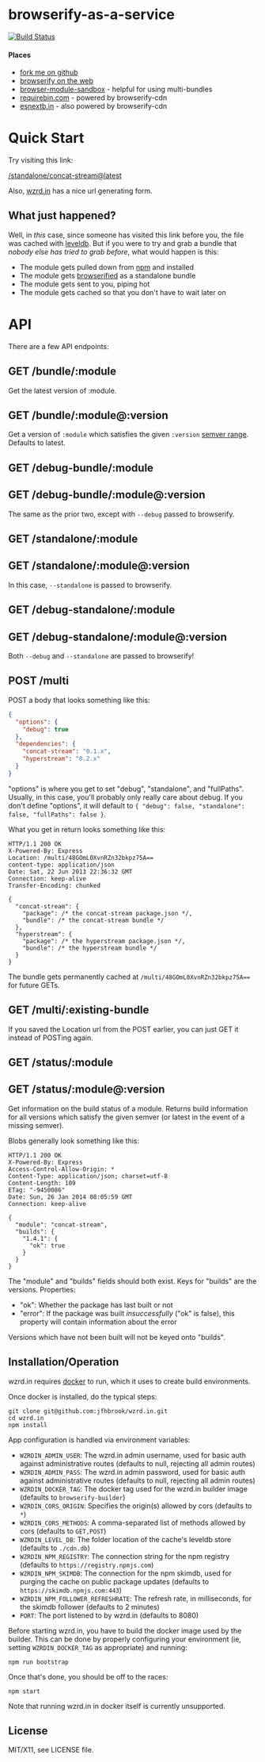 # browserify-as-a-service

[![Build Status](https://travis-ci.org/browserify/wzrd.in.png?branch=master)](https://travis-ci.org/browserify/wzrd.in)

#### Places

* [fork me on github](https://github.com/jfhbrook/browserify-cdn)
* [browserify on the web](http://browserify.org)
* [browser-module-sandbox](https://github.com/maxogden/browser-module-sandbox) - helpful for using multi-bundles
* [requirebin.com](http://requirebin.com) - powered by browserify-cdn
* [esnextb.in](http://esnextb.in) - also powered by browserify-cdn

# Quick Start

Try visiting this link:

[/standalone/concat-stream@latest](https://wzrd.in/standalone/concat-stream@latest)

Also, [wzrd.in](https://wzrd.in) has a nice url generating form.

## What just happened?

Well, in *this* case, since someone has visited this link before you,
the file was cached with [leveldb](https://github.com/rvagg/node-levelup).
But if you were to try and grab a bundle that
*nobody else has tried to grab before*, what would happen is this:

* The module gets pulled down from [npm](http://npmjs.org) and installed
* The module gets [browserified](http://browserify.org) as a standalone bundle
* The module gets sent to you, piping hot
* The module gets cached so that you don't have to wait later on

# API

There are a few API endpoints:

## GET /bundle/:module

Get the latest version of :module.

## GET /bundle/:module@:version

Get a version of `:module` which satisfies the given `:version`
[semver range](https://github.com/isaacs/node-semver#ranges). Defaults to latest.

## GET /debug-bundle/:module
## GET /debug-bundle/:module@:version

The same as the prior two, except with `--debug` passed to browserify.

## GET /standalone/:module
## GET /standalone/:module@:version

In this case, `--standalone` is passed to browserify.

## GET /debug-standalone/:module
## GET /debug-standalone/:module@:version

Both `--debug` and `--standalone` are passed to browserify!

## POST /multi

POST a body that looks something like this:

```json
{
  "options": {
    "debug": true
  },
  "dependencies": {
    "concat-stream": "0.1.x",
    "hyperstream": "0.2.x"
  }
}
```

"options" is where you get to set "debug", "standalone", and "fullPaths".
Usually, in this case, you'll probably only really care about debug. If you
don't define "options", it will default to
`{ "debug": false, "standalone": false, "fullPaths": false }`.

What you get in return looks something like this:

```
HTTP/1.1 200 OK
X-Powered-By: Express
Location: /multi/48GOmL0XvnRZn32bkpz75A==
content-type: application/json
Date: Sat, 22 Jun 2013 22:36:32 GMT
Connection: keep-alive
Transfer-Encoding: chunked

{
  "concat-stream": {
    "package": /* the concat-stream package.json */,
    "bundle": /* the concat-stream bundle */
  },
  "hyperstream": {
    "package": /* the hyperstream package.json */,
    "bundle": /* the hyperstream bundle */
  }
}
```

The bundle gets permanently cached at `/multi/48GOmL0XvnRZn32bkpz75A==` for
future GETs.

## GET /multi/:existing-bundle

If you saved the Location url from the POST earlier, you can just GET it
instead of POSTing again.

## GET /status/:module
## GET /status/:module@:version

Get information on the build status of a module. Returns build information for
all versions which satisfy the given semver (or latest in the event of a
missing semver).

Blobs generally look something like this:

```
HTTP/1.1 200 OK
X-Powered-By: Express
Access-Control-Allow-Origin: *
Content-Type: application/json; charset=utf-8
Content-Length: 109
ETag: "-9450086"
Date: Sun, 26 Jan 2014 08:05:59 GMT
Connection: keep-alive

{
  "module": "concat-stream",
  "builds": {
    "1.4.1": {
      "ok": true
    }
  }
}
```

The "module" and "builds" fields should both exist. Keys for "builds" are the
versions. Properties:

* "ok": Whether the package has last built or not
* "error": If the package was built *insuccessfully* ("ok" is
false), this property will contain information about the error

Versions which have not been built will not be keyed onto "builds".

## Installation/Operation

wzrd.in requires [docker](https://www.docker.com/) to run, which it uses to
create build environments.

Once docker is installed, do the typical steps:

```
git clone git@github.com:jfhbrook/wzrd.in.git
cd wzrd.in
npm install
```

App configuration is handled via environment variables:

* `WZRDIN_ADMIN_USER`: The wzrd.in admin username, used for basic auth against
  administrative routes (defaults to null, rejecting all admin routes)
* `WZRDIN_ADMIN_PASS`: The wzrd.in admin password, used for basic auth against
  administrative routes (defaults to null, rejecting all admin routes)
* `WZRDIN_DOCKER_TAG`: The docker tag used for the wzrd.in builder image (defaults to `browserify-builder`)
* `WZRDIN_CORS_ORIGIN`: Specifies the origin(s) allowed by cors (defaults to `*`)
* `WZRDIN_CORS_METHODS`: A comma-separated list of methods allowed by cors (defaults to `GET,POST`)
* `WZRDIN_LEVEL_DB`: The folder location of the cache's leveldb store (defaults to `./cdn.db`)
* `WZRDIN_NPM_REGISTRY`: The connection string for the npm registry (defaults to `https://registry.npmjs.com`)
* `WZRDIN_NPM_SKIMDB`: The connection for the npm skimdb, used for purging the cache on public package updates (defaults to `https://skimdb.npmjs.com:443`)
* `WZRDIN_NPM_FOLLOWER_REFRESHRATE`: The refresh rate, in milliseconds, for the skimdb follower (defaults to 2 minutes)
* `PORT`: The port listened to by wzrd.in (defaults to 8080)

Before starting wzrd.in, you have to build the docker image used by the
builder. This can be done by properly configuring your environment (ie, setting
`WZRDIN_DOCKER_TAG` as appropriate) and running:

```
npm run bootstrap
```

Once that's done, you should be off to the races:

```
npm start
```

Note that running wzrd.in in docker itself is currently unsupported.


## License

MIT/X11, see LICENSE file.
